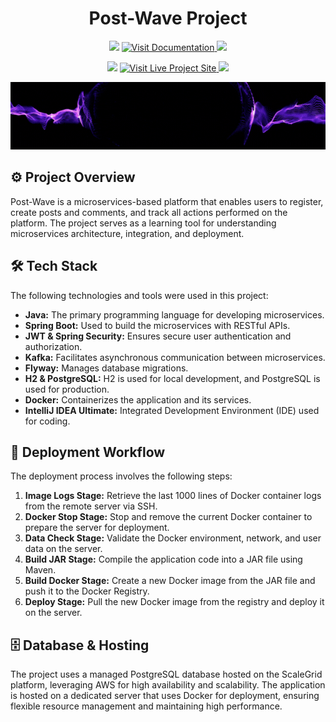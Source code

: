 <h1 align="center"> Post-Wave Project </h1>

<p align="center">
 <img src="https://user-images.githubusercontent.com/74038190/213844263-a8897a51-32f4-4b3b-b5c2-e1528b89f6f3.png" width="50px" />

  <a href="https://nick8787.github.io/post-wave-documentation/" target="_blank">
    <img src="https://img.shields.io/badge/Project%20Documentation-Click%20Here-blue?style=for-the-badge&logo=readthedocs&logoColor=white" alt="Visit Documentation">
  </a>
 <img src="https://user-images.githubusercontent.com/74038190/213844263-a8897a51-32f4-4b3b-b5c2-e1528b89f6f3.png" width="50px" />
</p>
<p align="center">
 <img src="https://user-images.githubusercontent.com/74038190/213844263-a8897a51-32f4-4b3b-b5c2-e1528b89f6f3.png" width="50px" />

  <a href="https://nick8787.github.io/post-wave-demo-project/" target="_blank">
    <img src="https://img.shields.io/badge/Visit%20Live%20Project%20Site-Click%20Here-brightgreen?style=for-the-badge&logo=github&logoColor=white" alt="Visit Live Project Site">
  </a>
 <img src="https://user-images.githubusercontent.com/74038190/213844263-a8897a51-32f4-4b3b-b5c2-e1528b89f6f3.png" width="50px" />
</p>

<p align="center">
  <img src="images/post-hub-demo.gif" alt="Post-Wave Logo" />
</p>

## ⚙️ Project Overview

Post-Wave is a microservices-based platform that enables users to register, create posts and comments, and track all actions performed on the platform. The project serves as a learning tool for understanding microservices architecture, integration, and deployment.

## 🛠️ Tech Stack

The following technologies and tools were used in this project:

- **Java:** The primary programming language for developing microservices.
- **Spring Boot:** Used to build the microservices with RESTful APIs.
- **JWT & Spring Security:** Ensures secure user authentication and authorization.
- **Kafka:** Facilitates asynchronous communication between microservices.
- **Flyway:** Manages database migrations.
- **H2 & PostgreSQL:** H2 is used for local development, and PostgreSQL is used for production.
- **Docker:** Containerizes the application and its services.
- **IntelliJ IDEA Ultimate:** Integrated Development Environment (IDE) used for coding.

## 🚀 Deployment Workflow

The deployment process involves the following steps:

1. **Image Logs Stage:** Retrieve the last 1000 lines of Docker container logs from the remote server via SSH.
2. **Docker Stop Stage:** Stop and remove the current Docker container to prepare the server for deployment.
3. **Data Check Stage:** Validate the Docker environment, network, and user data on the server.
4. **Build JAR Stage:** Compile the application code into a JAR file using Maven.
5. **Build Docker Stage:** Create a new Docker image from the JAR file and push it to the Docker Registry.
6. **Deploy Stage:** Pull the new Docker image from the registry and deploy it on the server.

## 🗄️ Database & Hosting

The project uses a managed PostgreSQL database hosted on the ScaleGrid platform, leveraging AWS for high availability and scalability. The application is hosted on a dedicated server that uses Docker for deployment, ensuring flexible resource management and maintaining high performance.

